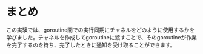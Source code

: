# まとめ

この実験では、goroutine間での実行同期にチャネルをどのように使用するかを学びました。チャネルを作成してgoroutineに渡すことで、そのgoroutineが作業を完了するのを待ち、完了したときに通知を受け取ることができます。
